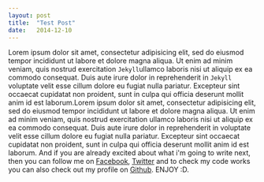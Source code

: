 ```yaml
---
layout: post
title:  "Test Post"
date:   2014-12-10
---
```


Lorem ipsum dolor sit amet, consectetur adipisicing elit, sed do eiusmod
tempor incididunt ut labore et dolore magna aliqua. Ut enim ad minim veniam,
quis nostrud exercitation `Jekyll`ullamco laboris nisi ut aliquip ex ea commodo
consequat. Duis aute irure dolor in reprehenderit in `Jekyll` voluptate velit esse
cillum dolore eu fugiat nulla pariatur. Excepteur sint occaecat cupidatat non
proident, sunt in culpa qui officia deserunt mollit anim id est laborum.Lorem ipsum dolor sit amet, consectetur adipisicing elit, sed do eiusmod
tempor incididunt ut labore et dolore magna aliqua. Ut enim ad minim veniam,
quis nostrud exercitation ullamco laboris nisi ut aliquip ex ea commodo
consequat. Duis aute irure dolor in reprehenderit in voluptate velit esse
cillum dolore eu fugiat nulla pariatur. Excepteur sint occaecat cupidatat non
proident, sunt in culpa qui officia deserunt mollit anim id est laborum.
And if you are already excited about what i'm going to write next, then you can follow me on [Facebook][fb], [Twitter][tweet] and to check my code works you can also check out my profile on [Github][gh].
ENJOY :D.


[fb]:      http://fb.com/abhiraina07
[gh]:   https://github.com/GetSetAbhi
[tweet]: https://twitter.com/jekyll/GetSetAbhi